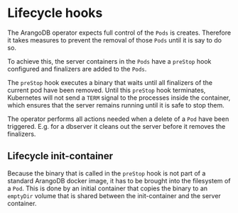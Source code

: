 # Lifecycle hooks

The ArangoDB operator expects full control of the `Pods` is creates.
Therefore it takes measures to prevent the removal of those `Pods`
until it is say to do so.

To achieve this, the server containers in the `Pods` have
a `preStop` hook configured and finalizers are added to the `Pods`.

The `preStop` hook executes a binary that waits until all finalizers of
the current pod have been removed.
Until this `preStop` hook terminates, Kubernetes will not send a `TERM` signal
to the processes inside the container, which ensures that the server remains running
until it is safe to stop them.

The operator performs all actions needed when a delete of a `Pod` have been
triggered. E.g. for a dbserver it cleans out the server before it removes
the finalizers.

## Lifecycle init-container

Because the binary that is called in the `preStop` hook is not part of a standard
ArangoDB docker image, it has to be brought into the filesystem of a `Pod`.
This is done by an initial container that copies the binary to an `emptyDir` volume that
is shared between the init-container and the server container.
